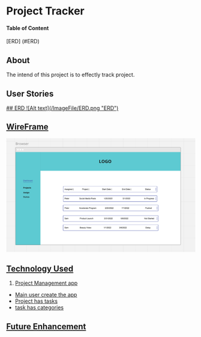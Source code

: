 # Project Tracker

#### Table of Content 
[ERD] (#ERD)

## About
The intend of this project is to effectly track project. 

## User Stories 

<a href="ERD" />
## ERD
![Alt text](/ImageFile/ERD.png "ERD")

## WireFrame 
![Alt text](/ImageFile/WireFrame.png "Wire Frame")

## Technology Used 



1. Project Management app 
- Main user create the app 
- Project has tasks 
- task has categories

## Future Enhancement  

